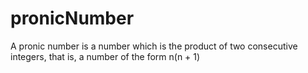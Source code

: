 # pronicNumber
A pronic number is a number which is the product of two consecutive integers, that is, a number of the form n(n + 1)
